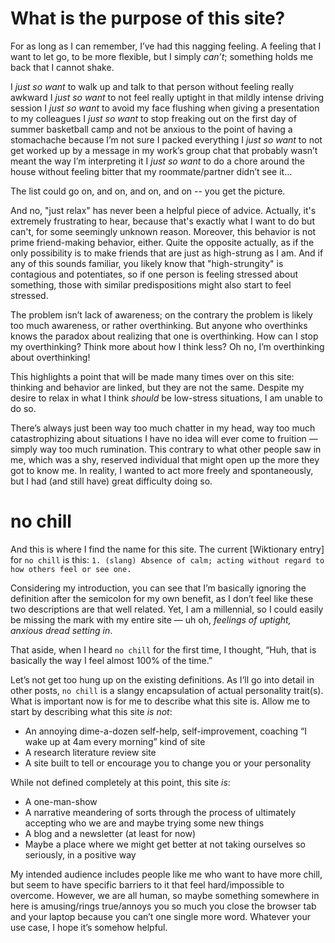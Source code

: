# What is the purpose of this site?

For as long as I can remember, I’ve had this nagging feeling. A feeling that I want to let go, to be more flexible, but I simply _can’t_; something holds me back that I cannot shake.

I _just so want_ to walk up and talk to that person without feeling really awkward
I _just so want_ to not feel really uptight in that mildly intense driving session
I _just so want_ to avoid my face flushing when giving a presentation to my colleagues
I _just so want_ to stop freaking out on the first day of summer basketball camp and not be anxious to the point of having a stomachache because I’m not sure I packed everything
I _just so want_ to not get worked up by a message in my work’s group chat that probably wasn’t meant the way I’m interpreting it
I _just so want_ to do a chore around the house without feeling bitter that my roommate/partner didn’t see it…

The list could go on, and on, and on, and on -- you get the picture.

And no, "just relax" has never been a helpful piece of advice. Actually, it's extremely frustrating to hear, because that's exactly what I want to do but can't, for some seemingly unknown reason. Moreover, this behavior is not prime friend-making behavior, either. Quite the opposite actually, as if the only possibility is to make friends that are just as high-strung as I am. And if any of this sounds familiar, you likely know that "high-strungity" is contagious and potentiates, so if one person is feeling stressed about something, those with similar predispositions might also start to feel stressed.

The problem isn’t lack of awareness; on the contrary the problem is likely too much awareness, or rather overthinking. But anyone who overthinks knows the paradox about realizing that one is overthinking. How can I stop my overthinking? Think more about how I think less? Oh no, I’m overthinking about overthinking!

This highlights a point that will be made many times over on this site: thinking and behavior are linked, but they are not the same. Despite my desire to relax in what I think _should_ be low-stress situations, I am unable to do so.

There’s always just been way too much chatter in my head, way too much catastrophizing about situations I have no idea will ever come to fruition — simply way too much rumination. This contrary to what other people saw in me, which was a shy, reserved individual that might open up the more they got to know me. In reality, I wanted to act more freely and spontaneously, but I had (and still have) great difficulty doing so.

# no chill

And this is where I find the name for this site. The current [Wiktionary entry] for `no chill` is this: `1. (slang) Absence of calm; acting without regard to how others feel or see one.`

Considering my introduction, you can see that I’m basically ignoring the definition after the semicolon for my own benefit, as I don’t feel like these two descriptions are that well related. Yet, I am a millennial, so I could easily be missing the mark with my entire site — uh oh, _feelings of uptight, anxious dread setting in_.

That aside, when I heard `no chill` for the first time, I thought, “Huh, that is basically the way I feel almost 100% of the time.”

Let’s not get too hung up on the existing definitions. As I’ll go into detail in other posts, `no chill` is a slangy encapsulation of actual personality trait(s). What is important now is for me to describe what this site is. Allow me to start by describing what this site _is not_:

* An annoying dime-a-dozen self-help, self-improvement, coaching “I wake up at 4am every morning” kind of site
* A research literature review site
* A site built to tell or encourage you to change you or your personality

While not defined completely at this point, this site _is_:

* A one-man-show
* A narrative meandering of sorts through the process of ultimately accepting who we are and maybe trying some new things
* A blog and a newsletter (at least for now)
* Maybe a place where we might get better at not taking ourselves so seriously, in a positive way

My intended audience includes people like me who want to have more chill, but seem to have specific barriers to it that feel hard/impossible to overcome. However, we are all human, so maybe something somewhere in here is amusing/rings true/annoys you so much you close the browser tab and your laptop because you can’t one single more word. Whatever your use case, I hope it’s somehow helpful.

